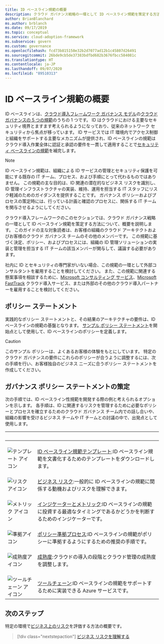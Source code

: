 ```yaml
---
title: ID ベースライン規範の概要
description: クラウド ガバナンス戦略の一環として ID ベースライン規範を策定する方法を理解します。
author: BrianBlanchard
ms.author: brblanch
ms.date: 09/17/2019
ms.topic: conceptual
ms.service: cloud-adoption-framework
ms.subservice: govern
ms.custom: governance
ms.openlocfilehash: fcd73b815150e32b2d7077ad12b1c45807d26491
ms.sourcegitcommit: 26bde9cb5de37383bdfbd682b3676fbcc584081c
ms.translationtype: HT
ms.contentlocale: ja-JP
ms.lasthandoff: 09/07/2020
ms.locfileid: "89510313"
---
```

# <a name="identity-baseline-discipline-overview"></a>ID ベースライン規範の概要

ID ベースラインは、[クラウド導入フレームワーク ガバナンス モデル](../index.md)の[クラウド ガバナンスの 5 つの規範](../governance-disciplines.md)のうちの 1 つです。 ID はクラウドにおける主要なセキュリティ境界とますます考えられるようになっており、従来のネットワーク セキュリティから焦点が移っています。 ID サービスでは IT 環境内でアクセス制御と組織をサポートする主要なメカニズムが提供され、ID ベースラインの規範はクラウド導入作業全体に認証と承認の要件を一貫して適用することで[セキュリティ ベースラインの規範](../security-baseline/index.md)を補完します。

> [!NOTE]
> ID ベースライン規範は、組織による ID サービスの管理とセキュリティ保護を可能にする既存の IT チーム、プロセス、および手順にとって代わるものではありません。 この規範の主な目的は、ID 関連の潜在的なビジネス リスクを識別し、ID 管理インフラストラクチャの実装、維持、運用を担当する IT スタッフにリスク軽減のためのガイダンスを提供することです。 ガバナンス ポリシーおよびプロセスの策定時には、行っている計画と確認のプロセスに、関係する IT チームを関与させるようにしてください。

クラウド導入フレームワークのこのセクションでは、クラウド ガバナンス戦略の一環として ID ベースライン規範を策定する方法について、概要を説明します。 このガイドの主な対象読者は、お客様の組織のクラウド アーキテクトおよびお客様のクラウド ガバナンス チームのその他のメンバーです。 この規範に基づく決定、ポリシー、およびプロセスには、組織の ID 管理ソリューションの実装と管理を担当する IT チームの該当メンバーが関与して、議論する必要があります。

社内に ID とセキュリティの専門家がいない場合、この規範の一環として外部コンサルタントを雇用することを検討してください。 また、この規範に関連する懸案事項を相談するために、[Microsoft コンサルティング サービス](https://www.microsoft.com/industry/services/consulting)、[Microsoft FastTrack](https://azure.microsoft.com/programs/azure-fasttrack) クラウド導入サービス、または外部のその他のクラウド導入パートナーを雇用することを検討してください。

## <a name="policy-statements"></a>ポリシー ステートメント

実践的なポリシー ステートメントと、その結果のアーキテクチャの要件は、ID ベースラインの規範の基盤となります。 [サンプル ポリシー ステートメント](./policy-statements.md)を開始点として使用して、ID ベースラインのポリシーを定義します。

> [!CAUTION]
> このサンプル ポリシーは、よくあるお客様の体験をもとにしています。 特定のクラウド ガバナンスの要件にこれらのポリシーが合うように調整するには、次の手順を行い、お客様独自のビジネス ニーズに合うポリシー ステートメントを作成してください。

## <a name="develop-governance-policy-statements"></a>ガバナンス ポリシー ステートメントの策定

次の手順では、ID ベースライン性規範を開発する際の例と考えられるオプションを示します。 各手順は、ID に関連するリスクを管理するために必要なポリシーとプロセスを確立するためのクラウド ガバナンス チーム内での話し合いや、組織の影響を受けるビジネス チームや IT チームとの討議の中で、出発点として使用します。

| <span title="アイコン">&nbsp;</span> | <span title="説明">&nbsp;</span> |
|--|--|
| <br> ![テンプレート アイコン](../../_images/govern/process-template.png)   | <br> [ID ベースライン規範テンプレート](./template.md):ID ベースライン規範を文書化するためのテンプレートをダウンロードします。 |
| <br> ![リスク アイコン](../../_images/govern/process-risks.png)         | <br> [ビジネス リスク](./business-risks.md):一般的に ID ベースラインの規範に関係する動機およびリスクを理解できます。 |
| <br> ![メトリック アイコン](../../_images/govern/process-metrics.png)     | <br> [インジケーターとメトリック](./metrics-tolerance.md):ID ベースラインの規範に投資する最適なタイミングであるかどうかを判断するためのインジケーターです。 |
| <br> ![準拠アイコン](../../_images/govern/process-enforce.png)   | <br> [ポリシー準拠プロセス](./compliance-processes.md):ID ベースラインの規範がポリシーに準拠するようにするための推奨の手順です。 |
| <br> ![成熟度アイコン](../../_images/govern/process-maturity.png)   | <br> [成熟度](./discipline-improvement.md):クラウドの導入の段階とクラウド管理の成熟度を調整します。 |
| <br> ![ツールチェーン アイコン](../../_images/govern/process-toolchain.png) | <br> [ツールチェーン](./toolchain.md):ID ベースラインの規範をサポートするために実装できる Azure サービスです。 |

## <a name="next-steps"></a>次のステップ

特定の環境で[ビジネス上のリスク](./business-risks.md)を評価する方法の概要です。

> [!div class="nextstepaction"]
> [ビジネス リスクを理解する](./business-risks.md)
